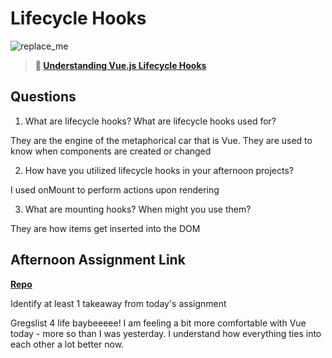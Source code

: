 # Lifecycle Hooks

![replace_me](https://codeworks.blob.core.windows.net/public/assets/img/illustrations/placeholder.svg)

> **📖 [Understanding Vue.js Lifecycle Hooks](https://codeworksacademy.com/fs-student-guide/resources/wk6/03-Vue-Lifecycle-Hooks)**

## Questions

1. What are lifecycle hooks? What are lifecycle hooks used for?

They are the engine of the metaphorical car that is Vue. They are used to know when components are created or changed

2. How have you utilized lifecycle hooks in your afternoon projects?

I used onMount to perform actions upon rendering

3. What are mounting hooks? When might you use them?

They are how items get inserted into the DOM

## Afternoon Assignment Link

**[Repo](https://github.com/JacksonHagen/week6day3)**

Identify at least 1 takeaway from today's assignment

Gregslist 4 life baybeeeee! I am feeling a bit more comfortable with Vue today - more so than I was yesterday. I understand how everything ties into each other a lot better now.
